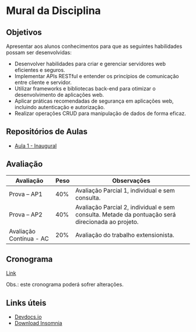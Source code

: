 # Mural da Disciplina

## Objetivos

Apresentar aos alunos conhecimentos para que as seguintes habilidades possam ser desenvolvidas:


- Desenvolver habilidades para criar e gerenciar servidores web eficientes e seguros.
- Implementar APIs RESTful e entender os princípios de comunicação entre cliente e servidor.
- Utilizar frameworks e bibliotecas back-end para otimizar o desenvolvimento de aplicações web.
- Aplicar práticas recomendadas de segurança em aplicações web, incluindo autenticação e autorização.
- Realizar operações CRUD para manipulação de dados de forma eficaz.

## Repositórios de Aulas

- [Aula 1 - Inaugural](https://github.com/ibmec-bh-pcd-1/pcd2-aula1-inaugural)


## Avaliação

| Avaliação             | Peso | Observações                                                           |
|-----------------------|------|-----------------------------------------------------------------------|
| Prova – AP1           | 40%  | Avaliação Parcial 1, individual e sem consulta.                       |
| Prova – AP2           | 40%  | Avaliação Parcial 2, individual e sem consulta. Metade da pontuação será direcionada ao projeto. |
| Avaliação Contínua - AC | 20%  | Avaliação do trabalho extensionista.                                  |

## Cronograma

[Link](https://docs.google.com/spreadsheets/d/1mORGaIHI-ap8VJgfxQAoPhXQkQccYxLNiKFaIlF5nFw/edit?usp=sharing)

Obs.: este cronograma poderá sofrer alterações.

## Links úteis

- [Devdocs.io](https://devdocs.io)
- [Download Insomnia](https://insomnia.rest)
